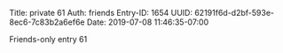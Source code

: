 Title: private 61
Auth: friends
Entry-ID: 1654
UUID: 62191f6d-d2bf-593e-8ec6-7c83b2a6ef6e
Date: 2019-07-08 11:46:35-07:00

Friends-only entry 61
